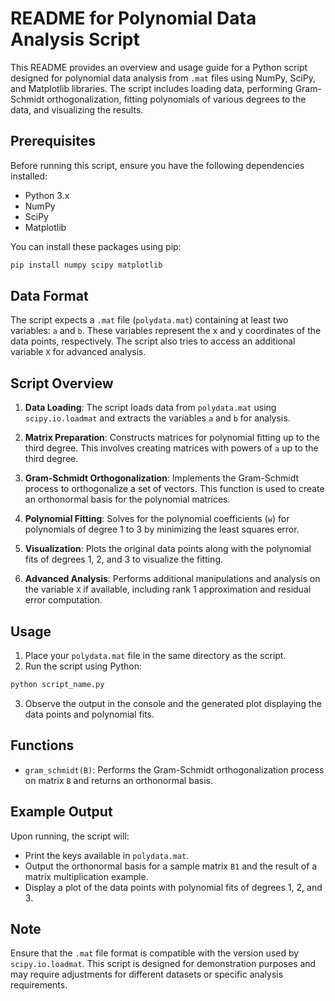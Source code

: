 # README for Polynomial Data Analysis Script

This README provides an overview and usage guide for a Python script designed for polynomial data analysis from `.mat` files using NumPy, SciPy, and Matplotlib libraries. The script includes loading data, performing Gram-Schmidt orthogonalization, fitting polynomials of various degrees to the data, and visualizing the results.

## Prerequisites

Before running this script, ensure you have the following dependencies installed:

- Python 3.x
- NumPy
- SciPy
- Matplotlib

You can install these packages using pip:

```bash
pip install numpy scipy matplotlib
```

## Data Format

The script expects a `.mat` file (`polydata.mat`) containing at least two variables: `a` and `b`. These variables represent the x and y coordinates of the data points, respectively. The script also tries to access an additional variable `X` for advanced analysis.

## Script Overview

1. **Data Loading**: The script loads data from `polydata.mat` using `scipy.io.loadmat` and extracts the variables `a` and `b` for analysis.

2. **Matrix Preparation**: Constructs matrices for polynomial fitting up to the third degree. This involves creating matrices with powers of `a` up to the third degree.

3. **Gram-Schmidt Orthogonalization**: Implements the Gram-Schmidt process to orthogonalize a set of vectors. This function is used to create an orthonormal basis for the polynomial matrices.

4. **Polynomial Fitting**: Solves for the polynomial coefficients (`w`) for polynomials of degree 1 to 3 by minimizing the least squares error.

5. **Visualization**: Plots the original data points along with the polynomial fits of degrees 1, 2, and 3 to visualize the fitting.

6. **Advanced Analysis**: Performs additional manipulations and analysis on the variable `X` if available, including rank 1 approximation and residual error computation.

## Usage

1. Place your `polydata.mat` file in the same directory as the script.
2. Run the script using Python:

```bash
python script_name.py
```

3. Observe the output in the console and the generated plot displaying the data points and polynomial fits.

## Functions

- `gram_schmidt(B)`: Performs the Gram-Schmidt orthogonalization process on matrix `B` and returns an orthonormal basis.

## Example Output

Upon running, the script will:

- Print the keys available in `polydata.mat`.
- Output the orthonormal basis for a sample matrix `B1` and the result of a matrix multiplication example.
- Display a plot of the data points with polynomial fits of degrees 1, 2, and 3.

## Note

Ensure that the `.mat` file format is compatible with the version used by `scipy.io.loadmat`. This script is designed for demonstration purposes and may require adjustments for different datasets or specific analysis requirements.
